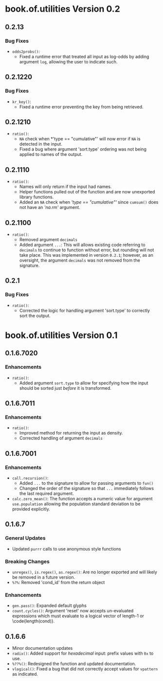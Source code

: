 # book.of.utilities Version 0.2
## 0.2.13
### Bug Fixes
- `odds2probs()`: 
   - Fixed a runtime error that treated all input as log-odds by adding argument `log`, allowing the user to indicate such.

## 0.2.1220
### Bug Fixes
- `kr_key()`:
  - Fixed a runtime error preventing the key from being retrieved.

## 0.2.1210
- `ratio()`:
  - `NA` check when *'type == "cumulative"' will now error if `NA` is detected in the input.
  - Fixed a bug where argument 'sort.type' ordering was not being applied to names of the output.
  
## 0.2.1110
- `ratio()`:
  - Names will only return if the input had names.
  - Helper functions pulled out of the function and are now unexported library functions.
  - Added an `NA` check when *'type == "cumulative"'* since `cumsum()` does not have an *'na.rm'* argument.
  
## 0.2.1100
- `ratio()`:
  - Removed argument `decimals` 
  - Added argument `...`: This will allows existing code referring to `decimals` to continue to function without error, but rounding will not take place. This was implemented in version `0.2.1`; however, as an oversight, the argument `decimals` was not removed from the signature.

## 0.2.1
### Bug Fixes
- `ratio()`:
   - Corrected the logic for handling argument 'sort.type' to correctly sort the output.

# book.of.utilities Version 0.1
## 0.1.6.7020
### Enhancements
- `ratio()`: 
   - Added argument `sort.type` to allow for specifying how the input should be sorted just *before* it is transformed.

## 0.1.6.7011
### Enhancements
- `ratio()`: 
   - Improved method for returning the input as density.
   - Corrected handling of argument `decimals`

## 0.1.6.7001
### Enhancements
- `call.recursion()`: 
   - Added `...` to the signature to allow for passing arguments to `fun()`
   - Changed the order of the signature so that `...` immediately follows the last required argument.
- `calc.zero_mean()`: The function accepts a numeric value for argument `use.population` allowing the population standard deviation to be provided explicitly.

## 0.1.6.7
### General Updates
- Updated `purrr` calls to use anonymous style functions

### Breaking Changes
- `unregex()`, `is.regex()`, `as.regex()`: Are no longer exported and will likely be removed in a future version.
- `%?%`: Removed 'cond_id' from the return object

### Enhancements
- `gen.pass()`: Expanded default glyphs
- `count.cycles()`: Argument 'reset' now accepts un-evaluated expressions which must evaluate to a logical vector of length-1 or \code{length(cond)}.

## 0.1.6.6
- Minor documentation updates
- `radix()`: Added support for *hexadecimal* input: prefix values with `0x` to use.
- `%??%()`: Redesigned the function and updated documentation.
- `vlogical()`: Fixed a bug that did not correctly accept values for `vpattern` as indicated.
